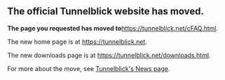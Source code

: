 ## The official Tunnelblick website has moved. ##

**The page you requested has moved to**<a href='https://tunnelblick.net/cFAQ.html'><a href='https://tunnelblick.net/cFAQ.html'>https://tunnelblick.net/cFAQ.html</a></a>.

The new home page is at <a href='https://tunnelblick.net'><a href='https://tunnelblick.net'>https://tunnelblick.net</a></a>.

The new downloads page is at <a href='https://tunnelblick.net/downloads.html'><a href='https://tunnelblick.net/downloads.html'>https://tunnelblick.net/downloads.html</a></a>.

For more about the move, see <a href='https://tunnelblick.net/cNews.html#2015-07-23'>Tunnelblick's News page</a>.
